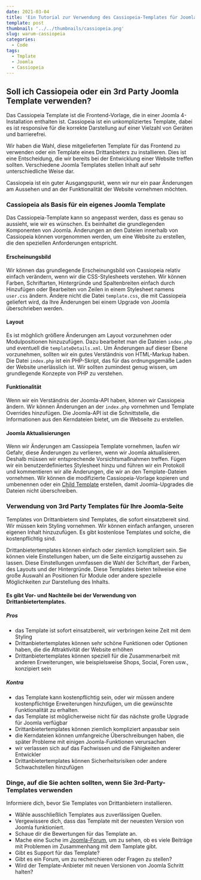 ```yaml
---
date: 2021-03-04
title: 'Ein Tutorial zur Verwendung des Cassiopeia-Templates für Joomla 4 - Warum Cassiopeia'
template: post
thumbnail: '../../thumbnails/cassiopeia.png'
slug: warum-cassiopeia
categories:
  - Code
tags:
  - Tmplate
  - Joomla
  - Cassiopeia
---
```


## Soll ich Cassiopeia oder ein 3rd Party Joomla Template verwenden?

Das Cassiopeia Template ist die Frontend-Vorlage, die in einer Joomla 4-Installation enthalten ist. Cassiopeia ist ein unkompliziertes Template, dabei es ist responsive für die korrekte Darstellung auf einer Vielzahl von Geräten und barrierefrei.

Wir haben die Wahl, diese mitgelieferten Template für das Frontend zu verwenden oder ein Template eines Drittanbieters zu installieren. Dies ist eine Entscheidung, die wir bereits bei der Entwicklung einer Website treffen sollten. Verschiedene Joomla Templates stellen Inhalt auf sehr unterschiedliche Weise dar.

Cassiopeia ist ein guter Ausgangspunkt, wenn wir nur ein paar Änderungen am Aussehen und an der Funktionalität der Website vornehmen möchten.

### Cassiopeia als Basis für ein eigenes Joomla Template

Das Cassiopeia-Template kann so angepasst werden, dass es genau so aussieht, wie wir es wünschen. Es beinhaltet die grundlegenden Komponenten von Joomla. Änderungen an den Dateien innerhalb von Cassiopeia können vorgenommen werden, um eine Website zu erstellen, die den speziellen Anforderungen entspricht.

#### Erscheinungsbild

Wir können das grundlegende Erscheinungsbild von Cassiopeia relativ einfach verändern, wenn wir die CSS-Stylesheets verstehen. Wir können Farben, Schriftarten, Hintergründe und Spaltenbreiten einfach durch Hinzufügen oder Bearbeiten von Zeilen in einem Stylesheet namens `user.css` ändern. Ändere nicht die Datei `template.css`, die mit Cassiopeia geliefert wird, da Ihre Änderungen bei einem Upgrade von Joomla überschrieben werden.

#### Layout

Es ist möghlich größere Änderungen am Layout vorzunehmen oder Modulpositionen hinzuzufügen. Dazu bearbeitet man die Dateien `index.php` und eventuell die `templateDetails.xml`. Um Änderungen auf dieser Ebene vorzunehmen, sollten wir ein gutes Verständnis von HTML-Markup haben. Die Datei `index.php` ist ein PHP-Skript, das für das ordnungsgemäße Laden der Website unerlässlich ist. Wir sollten zumindest genug wissen, um grundlegende Konzepte von PHP zu verstehen.

#### Funktionalität

Wenn wir ein Verständnis der Joomla-API haben, können wir Cassiopeia ändern. Wir können Änderungen an der `index.php` vornehmen und Template Overrides hinzufügen. Die Joomla-API ist die Schnittstelle, die Informationen aus den Kerndateien bietet, um die Webseite zu erstellen.

#### Joomla Aktualisierungen

Wenn wir Änderungen am Cassiopeia Template vornehmen, laufen wir Gefahr, diese Änderungen zu verlieren, wenn wir Joomla aktualisieren. Deshalb müssen wir entsprechende Vorsichtsmaßnahmen treffen. Fügen wir ein benutzerdefiniertes Stylesheet hinzu und führen wir ein Protokoll und kommentieren wir alle Änderungen, die wir an den Template-Dateien vornehmen. Wir können die modifizierte Cassiopeia-Vorlage kopieren und umbenennen oder ein [Child Template](https://github.com/joomla/joomla-cms/discussions/32442) erstellen, damit Joomla-Upgrades die Dateien nicht überschreiben.

### Verwendung von 3rd Party Templates für Ihre Joomla-Seite

Templates von Drittanbietern sind Templates, die sofort einsatzbereit sind. Wir müssen kein Styling vornehmen. Wir können einfach anfangen, unseren eigenen Inhalt hinzuzufügen. Es gibt kostenlose Templates und solche, die kostenpflichtig sind.

Drittanbietertemplates können einfach oder ziemlich kompliziert sein. Sie können viele Einstellungen haben, um die Seite einzigartig aussehen zu lassen. Diese Einstellungen unmfassen die Wahl der Schriftart, der Farben, des Layouts und der Hintergründe. Diese Templates bieten teilweise eine große Auswahl an Positionen für Module oder andere spezielle Möglichkeiten zur Darstellung des Inhalts.

#### Es gibt Vor- und Nachteile bei der Verwendung von Drittanbietertemplates.

##### Pros

- das Template ist sofort einsatzbereit, wir verbringen keine Zeit mit dem Styling
- Drittanbietertemplates können sehr schöne Funktionen oder Optionen haben, die die Attraktivität der Website erhöhen
- Drittanbietertemplates können speziell für die Zusammenarbeit mit anderen Erweiterungen, wie beispielsweise Shops, Social, Foren usw., konzipiert sein

##### Kontra

- das Template kann kostenpflichtig sein, oder wir müssen andere kostenpflichtige Erweiterungen hinzufügen, um die gewünschte Funktionalität zu erhalten.
- das Template ist möglicherweise nicht für das nächste große Upgrade für Joomla verfügbar
- Drittanbietertemplates können ziemlich kompliziert anpassbar sein
- die Kerndateien können umfangreiche Überschreibungen haben, die später Probleme mit einigen Joomla-Funktionen verursachen
- wir verlassen sich auf das Fachwissen und die Fähigkeiten anderer Entwickler
- Drittanbietertemplates können Sicherheitsrisiken oder andere Schwachstellen hinzufügen

### Dinge, auf die Sie achten sollten, wenn Sie 3rd-Party-Templates verwenden

Informiere dich, bevor Sie Templates von Drittanbietern installieren.

- Wähle ausschließlich Templates aus zuverlässigen Quellen.
- Vergewissere dich, dass das Template mit der neuesten Version von Joomla funktioniert.
- Schaue dir die Bewertungen für das Template an.
- Mache eine Suche im [Joomla-Forum](https://forum.joomla.de/), um zu sehen, ob es viele Beiträge mit Problemen im Zusammenhang mit dem Tamplate gibt.
- Gibt es Support für das Template?
- Gibt es ein Forum, um zu recherchieren oder Fragen zu stellen?
- Wird der Template-Anbieter mit neuen Versionen von Joomla Schritt halten?
